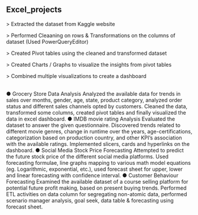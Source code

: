 <html>
<h2> Excel_projects </br> </h2>

<p> > Extracted the dataset from Kaggle website </p>
<p> > Performed Cleaaning on rows & Transformations on the columns of dataset (Used PowerQueryEditor) </p>
<p> > Created Pivot tables using the cleaned and transformed dataset </p>
<p> > Created Charts / Graphs to visualize the insights from pivot tables </p>
<p> > Combined multiple visualizations to create a dashboard </p>
</br>
</html>
●	Grocery Store Data Analysis
Analyzed the available data for trends in sales over months, gender, age, state, product category, analyzed order status and different sales channels opted by customers. Cleaned the data, transformed some columns, created pivot tables and finally visualized the data in excel dashboard.
●	IMDB movie rating Analysis
Evaluated the dataset to answer the given questionnaire. Discovered trends related to different movie genres, change in runtime over the years, age-certifications, categorization based on production country, and other KPI’s association with the available ratings. Implemented slicers, cards and hyperlinks on the dashboard.
●	Social Media Stock Price Forecasting
Attempted to predict the future stock price of the different social media platforms. Used forecasting formulae, line graphs mapping to various math model equations (eg. Logarithmic, exponential, etc.), used forecast sheet for upper, lower and linear forecasting with confidence interval.
●	Customer Behaviour Forecasting
Examined the available dataset of a course selling platform for potential future profit making, based on present buying trends. Performed ETL activities on data column for segregating non-atomic data, performed scenario manager analysis, goal seek, data table & forecasting using forecast sheet. 

